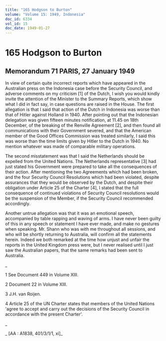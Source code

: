```yaml
---
title: "165 Hodgson to Burton"
volume: "Volume 15: 1949, Indonesia"
doc_id: 6334
vol_id: 15
doc_date: 1949-01-27
---
```


# 165 Hodgson to Burton

## Memorandum 71 PARIS, 27 January 1949

In view of certain quite incorrect reports which have appeared in the Australian press on the Indonesia case before the Security Council, and adverse comments on my criticism [1] of the Dutch, I wish you would kindly invite the attention of the Minister to the Summary Reports, which show what I did in fact say, in case questions are raised in the House. The first allegation is that I said that action of the Dutch in Indonesia was worse than that of Hitler against Holland in 1940. After pointing out that the Indonesian delegation was given fifteen minutes notification, at 11.45 on 18th December, of the breaking of the Renville Agreement [2], and then found all communications with their Government severed, and that the American member of the Good Offices Commission was treated similarly, I said this was worse than the time limits given by Hitler to the Dutch in 1940. No mention whatever was made of comparable military operations.

The second misstatement was that I said the Netherlands should be expelled from the United Nations. The Netherlands representative [3] had just stated his Government were prepared to take all the consequences of their action. After mentioning the two Agreements which had been broken, and the four Security Council Resolutions which had been violated, despite assurances that they would be observed by the Dutch, and despite their obligation under Article 25 of the Charter [4], I stated that the full consequence of continued violations of Security Council resolutions would be the suspension of the Member, if the Security Council recommended accordingly.

Another untrue allegation was that it was an emotional speech, accompanied by table rapping and waving of arms. I have never been guilty of this in any speech or statement I have ever made, and make no gestures when speaking. Mr. Shann who was with me throughout all sessions, and who will be shortly returning to Australia, will confirm all the statements herein. Indeed we both remarked at the time how unjust and unfair the reports in the United Kingdom press were, but I never realised until I just saw the Australian papers, that the same remarks had been sent to Australia.

_

1 See Document 449 in Volume XIII.

2 Document 22 in Volume XIII.

3 J.H. van Roijen.

4 Article 25 of the UN Charter states that members of the United Nations 'agree to accept and carry out the decisions of the Security Council in accordance with the present Charter'.

_

_ [AA : A1838, 401/3/1/1, xi]_
